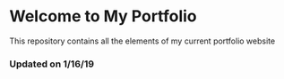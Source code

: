# Welcome to My Portfolio
This repository contains all the elements of my current portfolio website

### Updated on 1/16/19
